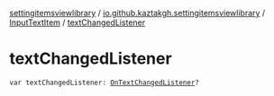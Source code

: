 [settingitemsviewlibrary](../../index.md) / [io.github.kaztakgh.settingitemsviewlibrary](../index.md) / [InputTextItem](index.md) / [textChangedListener](./text-changed-listener.md)

# textChangedListener

`var textChangedListener: `[`OnTextChangedListener`](-on-text-changed-listener/index.md)`?`